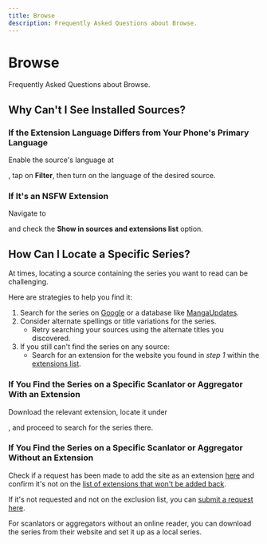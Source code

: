 ```yaml
---
title: Browse
description: Frequently Asked Questions about Browse.
---
```


# Browse
Frequently Asked Questions about Browse.

## Why Can't I See Installed Sources?

### If the Extension Language Differs from Your Phone's Primary Language
Enable the source's language at <nav to="sources" />, tap on **Filter**, then turn on the language of the desired source.

### If It's an NSFW Extension
Navigate to <nav to="browse" /> and check the **Show in sources and extensions list** option.

## How Can I Locate a Specific Series?
At times, locating a source containing the series you want to read can be challenging.

Here are strategies to help you find it:

1. Search for the series on [Google](https://google.com/) or a database like [MangaUpdates](https://www.mangaupdates.com/).
1. Consider alternate spellings or title variations for the series.
   - Retry searching your sources using the alternate titles you discovered.
1. If you still can't find the series on any source:
   - Search for an extension for the website you found in *step 1* within the [extensions list](/extensions/).

### If You Find the Series on a Specific Scanlator or Aggregator With an Extension
Download the relevant extension, locate it under <nav to="sources" />, and proceed to search for the series there.

### If You Find the Series on a Specific Scanlator or Aggregator Without an Extension
Check if a request has been made to add the site as an extension [here](https://github.com/tachiyomiorg/tachiyomi-extensions/issues) and confirm it's not on the [list of extensions that won't be added back](https://github.com/tachiyomiorg/tachiyomi-extensions/issues/3475).

If it's not requested and not on the exclusion list, you can [submit a request here](https://github.com/tachiyomiorg/tachiyomi-extensions/issues/new/choose).

For scanlators or aggregators without an online reader, you can download the series from their website and set it up as a local series.
